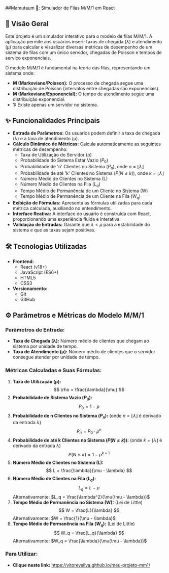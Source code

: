 ##Mamutaum 🐘: Simulador de Filas M/M/1 em React

## 📜 Visão Geral
Este projeto é um simulador interativo para o modelo de filas M/M/1. A aplicação permite aos usuários inserir taxas de chegada (λ) e atendimento (μ) para calcular e visualizar diversas métricas de desempenho de um sistema de filas com um único servidor, chegadas de Poisson e tempos de serviço exponenciais.


O modelo M/M/1 é fundamental na teoria das filas, representando um sistema onde:
-   **M (Markoviano/Poisson):** O processo de chegada segue uma distribuição de Poisson (intervalos entre chegadas são exponenciais).
-   **M (Markoviano/Exponencial):** O tempo de atendimento segue uma distribuição exponencial.
-   **1:** Existe apenas um servidor no sistema.

## ✨ Funcionalidades Principais

-   **Entrada de Parâmetros:** Os usuários podem definir a taxa de chegada (λ) e a taxa de atendimento (μ).
-   **Cálculo Dinâmico de Métricas:** Calcula automaticamente as seguintes métricas de desempenho:
    -   Taxa de Utilização do Servidor (ρ)
    -   Probabilidade do Sistema Estar Vazio ($P_0$)
    -   Probabilidade de 'n' Clientes no Sistema ($P_n$), onde $n = \lfloor\lambda\rfloor$
    -   Probabilidade de até 'k' Clientes no Sistema ($P(N \le k)$), onde $k = \lfloor\lambda\rfloor$
    -   Número Médio de Clientes no Sistema (L)
    -   Número Médio de Clientes na Fila ($L_q$)
    -   Tempo Médio de Permanência de um Cliente no Sistema (W)
    -   Tempo Médio de Permanência de um Cliente na Fila ($W_q$)
-   **Exibição de Fórmulas:** Apresenta as fórmulas utilizadas para cada métrica calculada, auxiliando no entendimento.
-   **Interface Reativa:** A interface do usuário é construída com React, proporcionando uma experiência fluida e interativa.
-   **Validação de Entradas:** Garante que $\lambda < \mu$ para a estabilidade do sistema e que as taxas sejam positivas.

## 🛠️ Tecnologias Utilizadas

-   **Frontend:**
    -   React (v18+)
    -   JavaScript (ES6+)
    -   HTML5
    -   CSS3
-   **Versionamento:**
    -   Git
    -   GitHub

## ⚙️ Parâmetros e Métricas do Modelo M/M/1

### Parâmetros de Entrada:
-   **Taxa de Chegada (λ):** Número médio de clientes que chegam ao sistema por unidade de tempo.
-   **Taxa de Atendimento (μ):** Número médio de clientes que o servidor consegue atender por unidade de tempo.

### Métricas Calculadas e Suas Fórmulas:

1.  **Taxa de Utilização (ρ):**
    $$ \rho = \frac{\lambda}{\mu} $$
2.  **Probabilidade de Sistema Vazio ($P_0$):**
    $$ P_0 = 1 - \rho $$
3.  **Probabilidade de n Clientes no Sistema ($P_n$):** (onde $n = \lfloor\lambda\rfloor$ é derivado da entrada λ)
    $$ P_n = P_0 \cdot \rho^n $$
4.  **Probabilidade de até k Clientes no Sistema ($P(N \le k)$):** (onde $k = \lfloor\lambda\rfloor$ é derivado da entrada λ)
    $$ P(N \le k) = 1 - \rho^{k+1} $$
5.  **Número Médio de Clientes no Sistema (L):**
    $$ L = \frac{\lambda}{\mu - \lambda} $$
6.  **Número Médio de Clientes na Fila ($L_q$):**
    $$ L_q = L - \rho $$
    Alternativamente: $L_q = \frac{\lambda^2}{\mu(\mu - \lambda)}$
7.  **Tempo Médio de Permanência no Sistema (W):** (Lei de Little)
    $$ W = \frac{L}{\lambda} $$
    Alternativamente: $W = \frac{1}{\mu - \lambda}$
8.  **Tempo Médio de Permanência na Fila ($W_q$):** (Lei de Little)
    $$ W_q = \frac{L_q}{\lambda} $$
    Alternativamente: $W_q = \frac{\lambda}{\mu(\mu - \lambda)}$

### Para Utilizar:

- **Clique neste link:** https://vitorevsilva.github.io/meu-projeto-mm1/
